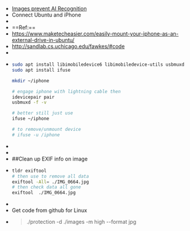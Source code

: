 - [Images prevent AI Recognition](https://github.com/Shawn-Shan/fawkes)
- Connect Ubuntu and iPhone
-
- ==Ref:==
- https://www.maketecheasier.com/easily-mount-your-iphone-as-an-external-drive-in-ubuntu/
- http://sandlab.cs.uchicago.edu/fawkes/#code
-
- ```bash
  sudo apt install libimobiledevice6 libimobiledevice-utils usbmuxd
  sudo apt install ifuse
  
  mkdir ~/iphone
  
  # engage iphone with lightning cable then
  idevicepair pair
  usbmuxd -f -v
  
  # better still just use 
  ifuse ~/iphone
  
  # to remove/unmount device
  # ifuse -u /iphone
  ```
-
-
- ##Clean up EXIF info on image
- ```bash
  tldr exiftool
  # then use to remove all data
  exiftool -All= ./IMG_0664.jpg
  # then check data all gone
  exiftool  ./IMG_0664.jpg
  
  ```
-
- Get code from github for Linux
- >./protection -d ./images -m high --format jpg